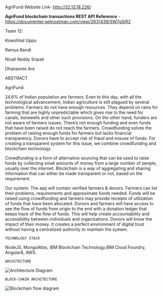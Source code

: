 
AgriFund Website Link- http://52.13.18.226/

**AgriFund blockchain transactions REST API Reference** - https://documenter.getpostman.com/view/2631439/SW7gSjR2

Team 12:

Kowshhal Uppu

Ramya Bandi

Nivali Reddy Sripati

Dhanasree Are


 ABSTRACT


AgriFund:

24.6% of Indian population are farmers. Even to this day, with all the technological advancement, Indian agriculture is still plagued by several problems. Farmers do not have enough resources. They depend on rains for farming that are highly unpredictable which gives rise to the need for canals, borewells and other such provisions. On the other hand, funders are not aware of farmers issues. There’s not enough funding and even funds that have been raised do not reach the farmers. Crowdfunding solves the problem of raising enough funds for farmers but lacks financial transparency. Donors have to accept risk of fraud and misuse of funds. For creating a transparent system for this issue, we combine crowdfunding and blockchain technology.

Crowdfunding is a form of alternative sourcing that can be used to raise funds by collecting small amounts of money from a large number of people, usually over the internet. Blockchain is a way of aggregating and sharing information that can either be made transparent or not, based on the requirement.

Our system: 
The app will contain verified farmers & donors. Farmers can list their problems, requirements and approximate funds needed. Funds will be raised using crowdfunding and farmers may provide receipts of utilization of funds that have been allocated.  Donors and farmers will have access to see the flow of funds from origin to the end with a donation ledger that keeps track of the flow of funds. This will help create accountability and accessibility between individuals and organizations. Donors will know the impact of their money. It creates a perfect environment of digital trust without having a centralized authority to maintain the system.

	TECHNOLOGY STACK
NodeJS, MongoAtlas, IBM Blockchain Technology,IBM Cloud Foundry, Angular8, AWS.

	ARCHITECTURE

![Architecture Diagram ](https://github.com/SJSUFall2019-CMPE272/AgriFund/blob/master/ArchitectureDiagram.jpg)

	BLOCK-CHAIN ARCHITECTURE
	
	
![Blockchain flow diagram](https://github.com/SJSUFall2019-CMPE272/AgriFund/blob/master/BlockChain.jpg)


